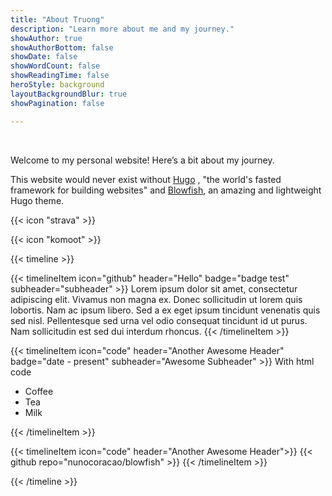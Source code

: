 ```yaml
---
title: "About Truong"
description: "Learn more about me and my journey."
showAuthor: true
showAuthorBottom: false
showDate: false
showWordCount: false
showReadingTime: false
heroStyle: background
layoutBackgroundBlur: true
showPagination: false

---
```

<br> 

Welcome to my personal website! Here’s a bit about my journey.

This website would never exist without [Hugo](https://gohugo.io/)
, "the world's fasted framework for building websites" and [Blowfish](https://blowfish.page/), an amazing and lightweight Hugo theme.

{{< icon "strava" >}}

{{< icon "komoot" >}}


<!-- CV Part -->

{{< timeline >}}

{{< timelineItem icon="github" header="Hello" badge="badge test" subheader="subheader" >}}
Lorem ipsum dolor sit amet, consectetur adipiscing elit. Vivamus non magna ex. Donec sollicitudin ut lorem quis lobortis. Nam ac ipsum libero. Sed a ex eget ipsum tincidunt venenatis quis sed nisl. Pellentesque sed urna vel odio consequat tincidunt id ut purus. Nam sollicitudin est sed dui interdum rhoncus. 
{{< /timelineItem >}}


{{< timelineItem icon="code" header="Another Awesome Header" badge="date - present" subheader="Awesome Subheader" >}}
With html code
<ul>
  <li>Coffee</li>
  <li>Tea</li>
  <li>Milk</li>
</ul>
{{< /timelineItem >}}


{{< timelineItem icon="code" header="Another Awesome Header">}}
{{< github repo="nunocoracao/blowfish" >}}
{{< /timelineItem >}}

{{< /timeline >}}



